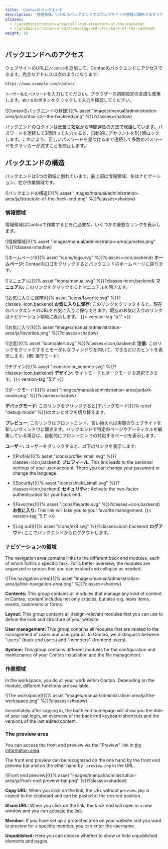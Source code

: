 ```yaml
---
title: 'Contaoのバックエンド'
description: '管理領域、いわゆるバックエンドではウェブサイトの管理に関係するすべての作業を行えます。'
aliases:
  - /ja/administration-area/call-and-structure-of-the-backend/
  - /ja/administration-area/accessing-and-structure-of-the-backend/
weight: 10
---
```


## バックエンドへのアクセス

ウェブサイトのURLに`/contao`を追加して、Contaoのバックエンドにアクセスできます。完全なアドレスは次のようになります:

`https://www.example.com/contao/`

`ユーザー名`と`パスワード`を入力してください。ブラウザーの初期設定の言語も使用します。`続ける`のボタンをクリックして入力を確認してください。

![Contaoのバックエンドの登録]({{% asset "images/manual/administration-area/ja/contao-call-the-backend.png" %}}?classes=shadow)

バックエンドのログインは[総当り攻撃](https://ja.wikipedia.org/wiki/%E7%B7%8F%E5%BD%93%E3%81%9F%E3%82%8A%E6%94%BB%E6%92%83)から時間遅延の方法で保護しています。パスワードを連続して3回誤って入力すると、自動的にアカウントを5分間ロックします。これにより、正しいパスワードを見つけるまで連続して多数のパスワードをクラッカーが試すことを防止します。


## バックエンドの構造

バックエンドは3つの領域に別れています。最上部は情報領域、左はナビゲーション、右が作業領域です。

![バックエンドの構造]({{% asset "images/manual/administration-area/ja/structure-of-the-back-end.png" %}}?classes=shadow)


### 情報領域

情報領域はContaoで作業するときに必要な、いくつかの重要なリンクを表示します。

![情報領域]({{% asset "images/manual/administration-area/ja/notes.png" %}}?classes=shadow)

![ホームページ]({{% asset "icons/logo.svg" %}}?classes=icon,backend) **ホームページ:** Contaoのロゴをクリックするとバックエンドのホームページに戻ります。

![マニュアル]({{% asset "icons/manual.svg" %}}?classes=icon,backend) **マニュアル:** このリンクをクリックするとマニュアルを開きます。

![お気に入りに保存]({{% asset "icons/favorite.svg" %}}?classes=icon,backend)  **お気に入りに保存:** このリンクをクリックすると、現在のバックエンドのURLをお気に入りに保存できます。既存のお気に入りのリンクはナビゲーション領域に表示します。
{{< version-tag "5.1" >}}

![お気に入り]({{% asset "images/manual/administration-area/ja/favorites.png" %}}?classes=shadow)

![注意]({{% asset "icons/alert.svg" %}}?classes=icon,backend) **注意:** このリンクをクリックするとモーダルなウィンドウを開いて、できるだけのヒントを表示します。(例: 保守モード)

![デザイン]({{% asset "icons/color_scheme.svg" %}}?classes=icon,backend) **デザイン:** ライトモードとダークモードを選択できます。{{< version-tag "5.1" >}}

![ダークモード]({{% asset "images/manual/administration-area/ja/dark-mode.png" %}}?classes=shadow)

**デバッグモード:** このリンクをクリックすると[デバッグモード]({{% relref "debug-mode" %}})のオンとオフを切り替えます。

**プレビュー:** このリンクはフロントエンド、言い換えれば実際のウェブサイトを新しいウィンドウに開きます。バックエンドで特定のページやアーティクルを編集している場合は、自動的にフロントエンドの対応するページを表示します。

**ユーザー:** ユーザーをクリックすると、以下のリンクを表示します:

  + ![Profile]({{% asset "icons/profile_small.svg" %}}?classes=icon,backend) **プロフィール:** This link leads to the personal settings of your user account. There you can change your password or change the language.

  + ![Security]({{% asset "icons/shield_small.svg" %}}?classes=icon,backend) **セキュリティ:** Activate the two-factor authentication for your back end.

  + ![Favorites]({{% asset "icons/favorite.svg" %}}?classes=icon,backend) **お気に入り:** This link will take you to your favorite management. {{< version-tag "5.1" >}}

  + ![Log out]({{% asset "icons/exit.svg" %}}?classes=icon,backend) **ログアウト:** ここでバックエンドからログアウトします。


### ナビゲーションの領域

The navigation area contains links to the different back end modules, each of which fulfills a specific task. For a 
better overview, the modules are organized in groups that you can expand and collapse as needed.

![The navigation area]({{% asset "images/manual/administration-area/ja/the-navigation-area.png" %}}?classes=shadow)

**Contents:** This group contains all modules that manage any kind of content. In Contao, content includes not only 
articles, but also e.g. news items, events, comments or forms.

**Layout:** This group contains all design-relevant modules that you can use to define the look and structure of your 
website.

**User management:** This group contains all modules that are related to the management of users and user groups. In 
Contao, we distinguish between "users" (back end users) and "members" (frontend users).

**System:** This group contains different modules for the configuration and maintenance of your Contao installation and 
the file management.


### 作業領域

In the workspace, you do all your work within Contao. Depending on the module, different functions are available.

![The workspace]({{% asset "images/manual/administration-area/ja/the-workspace.png" %}}?classes=shadow)

Immediately after logging in, the back end homepage will show you the date of your last login, an overview of the back 
end keyboard shortcuts and the versions of the last edited content.


### The preview area

You can access the front end preview via the "Preview" link in [the information area](#the-information-area).

The front end preview can be recognized on the one hand by the front end preview bar and on the other hand by `
preview.php` in the URL.

![Front end preview]({{% asset "images/manual/administration-area/ja/front-end-preview-bar.png" %}}?classes=shadow)

**Copy URL:** When you click on the link, the URL without `preview.php` is copied to the clipboard and can be pasted at 
the desired position.

**Share URL:** When you click on the link, the back end will open in a new window and you can [activate the link](../../system/preview-links/).

**Member:** If you have set up a protected area on your website and you want to preview for a specific
member, you can enter the username.

**Unpublished:** Here you can choose whether to show or hide unpublished elements and pages.